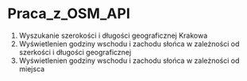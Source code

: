 # Praca_z_OSM_API

1. Wyszukanie szerokości i długości geograficznej Krakowa
2. Wyświetlenien godziny wschodu i zachodu słońca w zależności od szerkości i długości geograficznej
3.  Wyświetlenien godziny wschodu i zachodu słońca w zależności od miejsca
